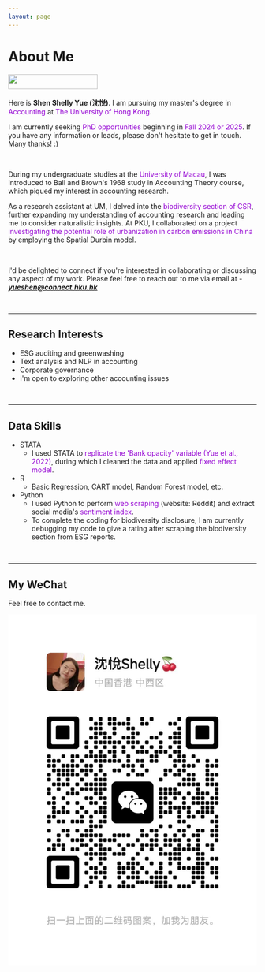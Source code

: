 ```yaml
---
layout: page
---
```


# About Me

<img src="https://shenyue0324.github.io/images/zhiyezhao2024.jpg" width="60%" height="30px" />

<br>

Here is **Shen Shelly Yue (沈悦)**. I am pursuing my master's degree in <font color='DarkViolet'>Accounting</font> at <font color='DarkViolet'>The University of Hong Kong</font>. 

I am currently seeking <font color='DarkViolet'>PhD opportunities</font> beginning in <font color='DarkViolet'>Fall 2024 or 2025</font>. If you have any information or leads, please don't hesitate to get in touch. Many thanks! :) 

<br>

During my undergraduate studies at the <font color='DarkViolet'>University of Macau</font>, I was introduced to Ball and Brown's 1968 study in Accounting Theory course, which piqued my interest in accounting research. 

As a research assistant at UM, I delved into the <font color='DarkViolet'>biodiversity section of CSR</font>, further expanding my understanding of accounting research and leading me to consider naturalistic insights. At PKU, I collaborated on a project <font color='DarkViolet'>investigating the potential role of urbanization in carbon emissions in China</font> by employing the Spatial Durbin model. 

<br>

I'd be delighted to connect if you're interested in collaborating or discussing any aspect of my work. Please feel free to reach out to me via email at - ***yueshen@connect.hku.hk***

<br>

---

## Research Interests

- ESG auditing and greenwashing
- Text analysis and NLP in accounting
- Corporate governance
- I'm open to exploring other accounting issues
<br>

---

## Data Skills

- STATA
  - I used STATA to <font color='DarkViolet'>replicate the 'Bank opacity' variable (Yue et al., 2022)</font>, during which I cleaned the data and applied <font color='DarkViolet'>fixed effect model</font>.
- R
  - Basic Regression, CART model, Random Forest model, etc.
- Python
  - I used Python to perform <font color='DarkViolet'>web scraping</font> (website: Reddit) and extract social media's <font color='DarkViolet'>sentiment index</font>.
  - To complete the coding for biodiversity disclosure, I am currently debugging my code to give a rating after scraping the biodiversity section from ESG reports.
<br>

---

## My WeChat

Feel free to contact me.

<div class="third">
<img src="/images/wechat.yueshen.jpg">
</div>
<br>

